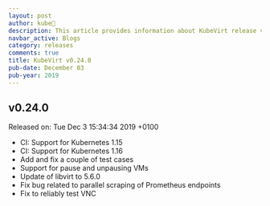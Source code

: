 ```yaml
---
layout: post
author: kube🤖
description: This article provides information about KubeVirt release v0.24.0 changes
navbar_active: Blogs
category: releases
comments: true
title: KubeVirt v0.24.0
pub-date: December 03
pub-year: 2019
---
```



## v0.24.0

Released on: Tue Dec 3 15:34:34 2019 +0100

- CI: Support for Kubernetes 1.15
- CI: Support for Kubernetes 1.16
- Add and fix a couple of test cases
- Support for pause and unpausing VMs
- Update of libvirt to 5.6.0
- Fix bug related to parallel scraping of Prometheus endpoints
- Fix to reliably test VNC
